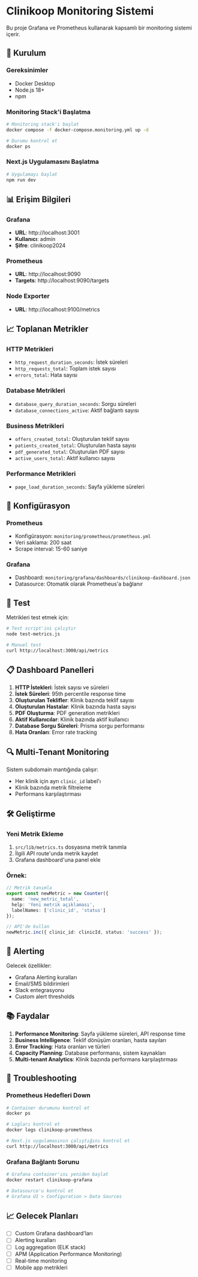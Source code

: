 # Clinikoop Monitoring Sistemi

Bu proje Grafana ve Prometheus kullanarak kapsamlı bir monitoring sistemi içerir.

## 🚀 Kurulum

### Gereksinimler
- Docker Desktop
- Node.js 18+
- npm

### Monitoring Stack'i Başlatma

```bash
# Monitoring stack'i başlat
docker compose -f docker-compose.monitoring.yml up -d

# Durumu kontrol et
docker ps
```

### Next.js Uygulamasını Başlatma

```bash
# Uygulamayı başlat
npm run dev
```

## 📊 Erişim Bilgileri

### Grafana
- **URL**: http://localhost:3001
- **Kullanıcı**: admin
- **Şifre**: clinikoop2024

### Prometheus
- **URL**: http://localhost:9090
- **Targets**: http://localhost:9090/targets

### Node Exporter
- **URL**: http://localhost:9100/metrics

## 📈 Toplanan Metrikler

### HTTP Metrikleri
- `http_request_duration_seconds`: İstek süreleri
- `http_requests_total`: Toplam istek sayısı
- `errors_total`: Hata sayısı

### Database Metrikleri
- `database_query_duration_seconds`: Sorgu süreleri
- `database_connections_active`: Aktif bağlantı sayısı

### Business Metrikleri
- `offers_created_total`: Oluşturulan teklif sayısı
- `patients_created_total`: Oluşturulan hasta sayısı
- `pdf_generated_total`: Oluşturulan PDF sayısı
- `active_users_total`: Aktif kullanıcı sayısı

### Performance Metrikleri
- `page_load_duration_seconds`: Sayfa yükleme süreleri

## 🔧 Konfigürasyon

### Prometheus
- Konfigürasyon: `monitoring/prometheus/prometheus.yml`
- Veri saklama: 200 saat
- Scrape interval: 15-60 saniye

### Grafana
- Dashboard: `monitoring/grafana/dashboards/clinikoop-dashboard.json`
- Datasource: Otomatik olarak Prometheus'a bağlanır

## 🧪 Test

Metrikleri test etmek için:

```bash
# Test script'ini çalıştır
node test-metrics.js

# Manuel test
curl http://localhost:3000/api/metrics
```

## 📋 Dashboard Panelleri

1. **HTTP İstekleri**: İstek sayısı ve süreleri
2. **İstek Süreleri**: 95th percentile response time
3. **Oluşturulan Teklifler**: Klinik bazında teklif sayısı
4. **Oluşturulan Hastalar**: Klinik bazında hasta sayısı
5. **PDF Oluşturma**: PDF generation metrikleri
6. **Aktif Kullanıcılar**: Klinik bazında aktif kullanıcı
7. **Database Sorgu Süreleri**: Prisma sorgu performansı
8. **Hata Oranları**: Error rate tracking

## 🔍 Multi-Tenant Monitoring

Sistem subdomain mantığında çalışır:
- Her klinik için ayrı `clinic_id` label'ı
- Klinik bazında metrik filtreleme
- Performans karşılaştırması

## 🛠️ Geliştirme

### Yeni Metrik Ekleme

1. `src/lib/metrics.ts` dosyasına metrik tanımla
2. İlgili API route'unda metrik kaydet
3. Grafana dashboard'una panel ekle

### Örnek:

```typescript
// Metrik tanımla
export const newMetric = new Counter({
  name: 'new_metric_total',
  help: 'Yeni metrik açıklaması',
  labelNames: ['clinic_id', 'status']
});

// API'de kullan
newMetric.inc({ clinic_id: clinicId, status: 'success' });
```

## 🚨 Alerting

Gelecek özellikler:
- Grafana Alerting kuralları
- Email/SMS bildirimleri
- Slack entegrasyonu
- Custom alert thresholds

## 📚 Faydalar

1. **Performance Monitoring**: Sayfa yükleme süreleri, API response time
2. **Business Intelligence**: Teklif dönüşüm oranları, hasta sayıları
3. **Error Tracking**: Hata oranları ve türleri
4. **Capacity Planning**: Database performansı, sistem kaynakları
5. **Multi-tenant Analytics**: Klinik bazında performans karşılaştırması

## 🔧 Troubleshooting

### Prometheus Hedefleri Down
```bash
# Container durumunu kontrol et
docker ps

# Logları kontrol et
docker logs clinikoop-prometheus

# Next.js uygulamasının çalıştığını kontrol et
curl http://localhost:3000/api/metrics
```

### Grafana Bağlantı Sorunu
```bash
# Grafana container'ını yeniden başlat
docker restart clinikoop-grafana

# Datasource'u kontrol et
# Grafana UI > Configuration > Data Sources
```

## 📈 Gelecek Planları

- [ ] Custom Grafana dashboard'ları
- [ ] Alerting kuralları
- [ ] Log aggregation (ELK stack)
- [ ] APM (Application Performance Monitoring)
- [ ] Real-time monitoring
- [ ] Mobile app metrikleri 